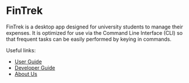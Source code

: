# FinTrek

FinTrek is a desktop app designed for university students to manage their expenses. It is optimized for use via the Command Line Interface (CLI) so that frequent tasks can be easily performed by keying in commands.

Useful links:
* [User Guide](UserGuide.md)
* [Developer Guide](DeveloperGuide.md)
* [About Us](AboutUs.md)
